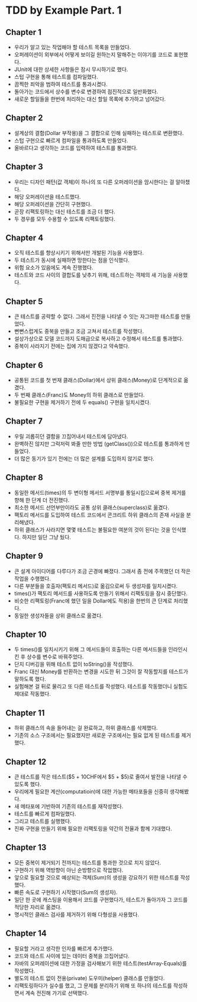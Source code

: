# TDD by Example Part. 1

## Chapter 1
 * 우리가 알고 있는 작업해야 할 테스트 목록을 만들었다.
 * 오퍼레이션이 외부에서 어떻게 보이길 원하는지 말해주는 이야기를 코드로 표현했다.
 * JUnit에 대한 상세한 사항들은 잠시 무시하기로 했다.
 * 스텁 구현을 통해 테스트를 컴파일했다.
 * 끔찍한 죄악을 범하여 테스트를 통과시켰다.
 * 돌아가는 코드에서 상수를 변수로 변경하여 점진적으로 일반화했다.
 * 새로운 할일들을 한번에 처리하는 대신 할일 목록에 추가하고 넘어갔다.
 
 ## Chapter 2
 * 설계상의 결함(Dollar 부작용)을 그 결함으로 인해 실패하는 테스트로 변환했다.
 * 스텁 구현으로 빠르게 컴파일을 통과하도록 만들었다.
 * 올바르다고 생각하는 코드를 입력하여 테스트를 통과했다.
 
 ## Chapter 3
 * 우리는 디자인 패턴(값 객체)이 하나의 또 다른 오퍼레이션을 암시한다는 걸 알아챘다.
 * 해당 오퍼레이션을 테스트했다.
 * 해당 오퍼레이션을 간단히 구현했다.
 * 곧장 리팩토링하는 대신 테스트를 조금 더 했다.
 * 두 경우를 모두 수용할 수 있도록 리팩토링했다.
 
 ## Chapter 4
 * 오직 테스트를 향상시키기 위해서만 개발된 기능을 사용했다.
 * 두 테스트가 동시에 실패하면 망한다는 점을 인식했다.
 * 위험 요소가 있음에도 계속 진행했다.
 * 테스트와 코드 사이의 결합도를 낮추기 위해, 테스트하는 객체의 새 기능을 사용했다.
 
 ## Chapter 5
 * 큰 테스트를 공략할 수 없다. 그래서 진전을 나타낼 수 잇는 자그마한 테스트를 만들었다.
 * 뻔뻔스럽게도 중복을 만들고 조금 고쳐서 테스트를 작성했다.
 * 설상가상으로 모델 코드까지 도매급으로 복사하고 수정해서 테스트를 통과했다.
 * 중복이 사라지기 전에는 집에 가지 않겠다고 약속했다.
 
 ## Chapter 6
 * 공통된 코드를 첫 번재 클래스(Dollar)에서 상위 클래스(Money)로 단계적으로 옮겼다.
 * 두 번째 클래스(Franc)도 Money의 하위 클래스로 만들었다.
 * 불필요한 구현을 제거하기 전에 두 equals() 구현을 일치시켰다.
 
 ## Chapter 7
 * 우릴 괴롭히던 결함을 끄집어내서 테스트에 담아냈다.
 * 완벽하진 않지만 그럭저럭 봐줄 만한 방법 (getClass())으로 테스트를 통과하게 만들었다.
 * 더 많은 동기가 있기 전에는 더 많은 설계를 도입하지 않기로 했다.
 
 ## Chapter 8
 * 동일한 메서드(times)의 두 변이형 메서드 서명부를 통일시킴으로써 중복 제거를 향해 한 단계 더 전진했다.
 * 최소한 메서드 선언부만이라도 공통 상위 클래스(superclass)로 옮겼다.
 * 팩토리 메서드를 도입하여 테스트 코드에서 콘크리트 하위 클래스의 존재 사실을 분리해냈다.
 * 하위 클래스가 사라지면 몇몇 테스트는 불필요한 여분의 것이 된다는 것을 인식했다. 하지만 일단 그냥 뒀다.
 
 ## Chapter 9
 * 큰 설계 아이디어를 다루다가 조금 곤경에 빠졌다. 그래서 좀 전에 주목했던 더 작은 작업을 수행했다.
 * 다른 부분들을 호출자(팩토리 메서드)로 옮김으로써 두 생성자를 일치시켰다.
 * times()가 팩토리 메서드를 사용하도록 만들기 위해서 리팩토링을 잠시 중단했다.
 * 비슷한 리팩토링(Franc에 했던 일을 Dollar에도 적용)을 한번의 큰 단계로 처리했다.
 * 동일한 생성자들을 상위 클래스로 옮겼다.
 
 ## Chapter 10
 * 두 times()를 일치시키기 위해 그 메서드들이 호출하는 다른 메서드들을 인라인시킨 후 상수를 변수로 바꿔주었다.
 * 단지 디버깅을 위해 테스트 없이 toString()을 작성했다.
 * Franc 대신 Money를 반환하는 변경을 시도한 뒤 그것이 잘 작동할지를 테스트가 말하도록 했다.
 * 실험해본 걸 뒤로 물리고 또 다른 테스트를 작성했다. 테스트를 작동했더니 실험도 제대로 작동했다.
 
 ## Chapter 11
 * 하위 클래스의 속을 들어내는 걸 완료하고, 하위 클래스를 삭제했다.
 * 기존의 소스 구조에서는 필요했지만 새로운 구조에서는 필요 없게 된 테스트를 제거했다.

## Chapter 12
* 큰 테스트를 작은 테스트($5 + 10CHF에서 $5 + $5)로 줄여서 발전을 나타낼 수 있도록 했다.
* 우리에게 필요한 계산(computatioin)에 대한 가능한 메타포들을 신중히 생각해봤다.
* 새 메타포에 기반하여 기존의 테스트를 재작성했다.
* 테스트를 빠르게 컴파일했다.
* 그리고 테스트를 실행했다.
* 진짜 구현을 만들기 위해 필요한 리팩토링을 약간의 전율과 함께 기대했다.

## Chapter 13
* 모든 중복이 제거되기 전까지는 테스트를 통과한 것으로 치지 않았다.
* 구현하기 위해 역방향이 아닌 순방향으로 작업했다.
* 앞으로 필요할 것으로 예상되는 객체(Sum)의 생성을 강요하기 위한 테스트를 작성했다.
* 빠른 속도로 구현하기 시작했다(Sum의 생성자).
* 일단 한 곳에 캐스팅을 이용해서 코드를 구현했다가, 테스트가 돌아가자 그 코드를 적당한 자리로 옮겼다.
* 명시적인 클래스 검사를 제거하기 위해 다형성을 사용했다.

## Chapter 14
* 필요할 거라고 생각한 인자를 빠르게 추가했다.
* 코드와 테스트 사이에 있는 데이터 중복을 끄집어냈다.
* 자바의 오퍼레이션에 대한 가정을 검사해보기 위한 테스트(testArray-Equals)를 작성했다.
* 별도의 테스트 없이 전용(private) 도우미(helper) 클래스를 만들었다.
* 리팩토링하다가 실수를 했고, 그 문제를 분리하기 위해 또  하나의 테스트를 작성하면서 계속 전진해 가기로 선택했다.